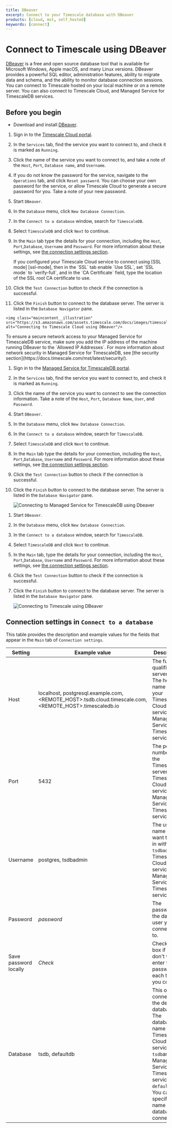 ```yaml
---
title: DBeaver
excerpt: Connect to your Timescale database with DBeaver
products: [cloud, mst, self_hosted]
keywords: [connect]
---
```


# Connect to Timescale using DBeaver

[DBeaver][dbeaver] is a free and open source database tool that is
available for Microsoft Windows, Apple macOS, and many Linux versions. DBeaver
provides a powerful SQL editor, administration features, ability to migrate data
and schema, and the ability to monitor database connection sessions. You can
connect to Timescale hosted on your local machine or on a remote server. You
can also connect to Timescale Cloud, and Managed Service for TimescaleDB
services.

## Before you begin

*   Download and install [DBeaver][dbeaver-downloads].

<Tabs label="Connect to Timescale with DBeaver">

<Tab title="Timescale Cloud">

<Procedure>

1.  Sign in to the [Timescale Cloud portal][tsc-portal].
2.  In the `Services` tab, find the service you want to connect to, and check
    it is marked as `Running`.
3.  Click the name of the service you want to connect to, and take a note
     of the `Host`, `Port`, `Database name`, and `Username`.
4.  <Optional />If you do not know the password for the service, navigate to the
    `Operations` tab, and click `Reset password`. You can choose
    your own password for the service, or allow Timescale Cloud to generate a
    secure password for you. Take a note of your new password.
5.  Start `DBeaver`.
6.  In the `Database` menu, click `New Database Connection`.
7.  In the `Connect to a database` window, search for `TimescaleDB`.
8.  Select `TimescaleDB` and click `Next` to continue.
9.  In the `Main` tab type the details for your connection, including the
    `Host`, `Port`,`Database`, `Username` and `Password`. For more information
    about these settings, see [the connection settings section][connection-settings].

    <Highlight type="note">
    If you configured your Timescale Cloud service to connect using
    [SSL mode] [ssl-mode], then in the `SSL` tab enable `Use SSL`,
    set `SSL mode` to `verify-full`, and in the `CA Certificate` field, type
    the location of the SSL root CA certificate to use.
    </Highlight>

10.  Click the `Test Connection` button to check if the connection is successful.
11.  Click the `Finish` button to connect to the database server. The server is
    listed in the `Database Navigator` pane.

    <img class="maincontent__illustration"
    src="https://s3.amazonaws.com/assets.timescale.com/docs/images/timescale_cloud_dbeaver.png"
    alt="Connecting to Timescale Cloud using DBeaver"/>

</Procedure>

</Tab>

<Tab title="Managed Service for TimescaleDB">

<Highlight type="important">
To ensure a secure network access to your Managed Service for TimescaleDB
service, make sure you add the IP address of the machine running DBeaver to the
`Allowed IP Addresses`. For more information about network security in Managed
Service for TimescaleDB, see [the security section](https://docs.timescale.com/mst/latest/security/).
</Highlight>

<Procedure>

1.  Sign in to the [Managed Service for TimescaleDB portal][mst-portal].
2.  In the `Services` tab, find the service you want to connect to, and check
    it is marked as `Running`.
3.  Click the name of the service you want to connect to see the connection
    information. Take a note of the `Host`, `Port`, `Database Name`, `User`, and
    `Password`.
4.  Start `DBeaver`.
5.  In the `Database` menu, click `New Database Connection`.
6.  In the `Connect to a database` window, search for `TimescaleDB`.
7.  Select `TimescaleDB` and click `Next` to continue.
8.  In the `Main` tab type the details for your connection, including the
 `Host`, `Port`,`Database`, `Username` and `Password`. For more information
 about these settings, see [the connection settings section][connection-settings].
1.  Click the `Test Connection` button to check if the connection is successful.
2.  Click the `Finish` button to connect to the database server. The server is
    listed in the `Database Navigator` pane.

    <img class="maincontent__illustration"
    src="https://s3.amazonaws.com/assets.timescale.com/docs/images/mst_dbeaver.png"
    alt="Connecting to Managed Service for TimescaleDB using Dbeaver"/>

</Procedure>

</Tab>

<Tab title="Self-hosted Timescale">

<Procedure>

1.  Start `DBeaver`.
2.  In the `Database` menu, click `New Database Connection`.
3.  In the `Connect to a database` window, search for `TimescaleDB`.
4.  Select `TimescaleDB` and click `Next` to continue.
5.  In the `Main` tab, type the details for your connection, including the
 `Host`, `Port`,`Database`, `Username` and `Password`. For more information
 about these settings, see [the connection settings section][connection-settings].
1.  Click the `Test Connection` button to check if the connection is successful.
2.  Click the `Finish` button to connect to the database server. The server is
    listed in the `Database Navigator` pane.

    <img class="maincontent__illustration"
    src="https://s3.amazonaws.com/assets.timescale.com/docs/images/on_premise_dbeaver.png"
    alt="Connecting to Timescale using DBeaver"/>

</Procedure>

</Tab>

</Tabs>

## Connection settings in `Connect to a database`

This table provides the description and example values for the fields that
appear in the `Main` tab of `Connection settings`.

|Setting|Example value|Description|
|-|-|-|
|Host|localhost, postgresql.example.com, <REMOTE_HOST>.tsdb.cloud.timescale.com, <REMOTE_HOST>.timescaledb.io|The fully qualified server name. The host name of your Timescale Cloud service or Managed Service for TimescaleDB service.|
|Port|5432|The port number of the TimescaleDB server, Timescale Cloud service or Managed Service for TimescaleDB service.|
|Username|postgres, tsdbadmin|The user name you want to log in with. Use `tsdbadmin` for Timescale Cloud service and Managed Service for TimescaleDB service|
|Password|*password*|The password for the database user you are connecting to.|
|Save password locally|*Check*|Check this box if you don't want to enter the password each time you connect.|
|Database|tsdb, defaultdb|This option connects to the default database. The database name for Timescale Cloud service is `tsdb`and for Managed Service for TimescaleDB service is `defaultdb`. You can also specify the name of the database to connect to.|

[dbeaver]: https://dbeaver.io/
[dbeaver-downloads]: https://dbeaver.io/download/
[connection-settings]: /timescaledb/:currentVersion:/how-to-guides/connecting/dbeaver/#connection-settings-in-connect-to-a-database
[tsc-portal]: https://console.cloud.timescale.com/
[mst-portal]: https://portal.managed.timescale.com
[ssl-mode]: /cloud/:currentVersion:/security/strict-ssl/
